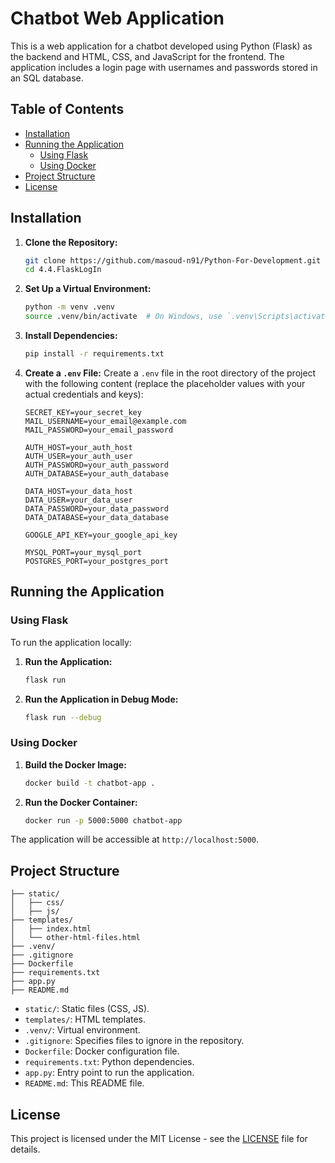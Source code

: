 # Chatbot Web Application

This is a web application for a chatbot developed using Python (Flask) as the backend and HTML, CSS, and JavaScript for the frontend. The application includes a login page with usernames and passwords stored in an SQL database.

## Table of Contents
- [Installation](#installation)
- [Running the Application](#running-the-application)
  - [Using Flask](#using-flask)
  - [Using Docker](#using-docker)
- [Project Structure](#project-structure)
- [License](#license)

## Installation

1. **Clone the Repository:**
   ```bash
   git clone https://github.com/masoud-n91/Python-For-Development.git
   cd 4.4.FlaskLogIn
   ```

2. **Set Up a Virtual Environment:**
   ```bash
   python -m venv .venv
   source .venv/bin/activate  # On Windows, use `.venv\Scripts\activate`
   ```

3. **Install Dependencies:**
   ```bash
   pip install -r requirements.txt
   ```

4. **Create a `.env` File:**
   Create a `.env` file in the root directory of the project with the following content (replace the placeholder values with your actual credentials and keys):
   ```dotenv
   SECRET_KEY=your_secret_key
   MAIL_USERNAME=your_email@example.com
   MAIL_PASSWORD=your_email_password

   AUTH_HOST=your_auth_host
   AUTH_USER=your_auth_user
   AUTH_PASSWORD=your_auth_password
   AUTH_DATABASE=your_auth_database

   DATA_HOST=your_data_host
   DATA_USER=your_data_user
   DATA_PASSWORD=your_data_password
   DATA_DATABASE=your_data_database

   GOOGLE_API_KEY=your_google_api_key

   MYSQL_PORT=your_mysql_port
   POSTGRES_PORT=your_postgres_port
   ```

## Running the Application

### Using Flask

To run the application locally:

1. **Run the Application:**
   ```bash
   flask run
   ```

2. **Run the Application in Debug Mode:**
   ```bash
   flask run --debug
   ```

### Using Docker

1. **Build the Docker Image:**
   ```bash
   docker build -t chatbot-app .
   ```

2. **Run the Docker Container:**
   ```bash
   docker run -p 5000:5000 chatbot-app
   ```

The application will be accessible at `http://localhost:5000`.

## Project Structure

```
├── static/
│   ├── css/
│   ├── js/
├── templates/
│   ├── index.html
│   └── other-html-files.html
├── .venv/
├── .gitignore
├── Dockerfile
├── requirements.txt
├── app.py
├── README.md
```

- `static/`: Static files (CSS, JS).
- `templates/`: HTML templates.
- `.venv/`: Virtual environment.
- `.gitignore`: Specifies files to ignore in the repository.
- `Dockerfile`: Docker configuration file.
- `requirements.txt`: Python dependencies.
- `app.py`: Entry point to run the application.
- `README.md`: This README file.

## License

This project is licensed under the MIT License - see the [LICENSE](LICENSE) file for details.

